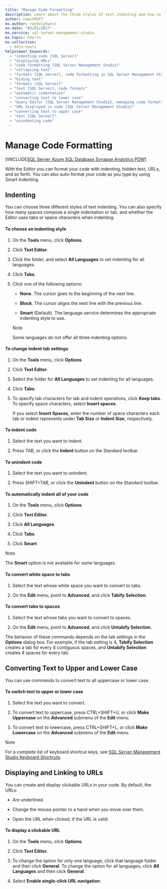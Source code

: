 ```yaml
---
title: "Manage Code Formatting"
description: Learn about the three styles of text indenting and how to use them, and learn how to create clickable URLs.
author: rwestMSFT
ms.author: randolphwest
ms.date: "03/01/2017"
ms.service: sql-server-management-studio
ms.topic: how-to
ms.collection:
  - data-tools
helpviewer_keywords:
  - "indenting code [SQL Server]"
  - "displaying URLs"
  - "code formatting [SQL Server Management Studio]"
  - "collapsing text"
  - "formats [SQL Server], code formatting in SQL Server Management Studio"
  - "hiding text"
  - "formats [SQL Server]"
  - "text [SQL Server], code formats"
  - "automatic indentation"
  - "converting text to lower case"
  - "Query Editor [SQL Server Management Studio], managing code formats"
  - "URL displayed in code [SQL Server Management Studio]"
  - "converting text to upper case"
  - "text [SQL Server]"
  - "unindenting code"
---
```


# Manage Code Formatting

[!INCLUDE[SQL Server Azure SQL Database Synapse Analytics PDW](../includes/applies-to-version/sql-asdb-asdbmi-asa-pdw.md)]

With the Editor you can format your code with indenting, hidden text, URLs, and so forth. You can also auto-format your code as you type by using Smart Indenting.  
  
## Indenting  
 You can choose three different styles of text indenting. You can also specify how many spaces compose a single indentation or tab, and whether the Editor uses tabs or space characters when indenting.  
  
#### To choose an indenting style  
  
1.  On the **Tools** menu, click **Options**.  
  
2.  Click **Text Editor**.  
  
3.  Click the folder, and select **All Languages** to set indenting for all languages.  
  
4.  Click **Tabs**.  
  
5.  Click one of the following options:  
  
    -   **None**. The cursor goes to the beginning of the next line.  
  
    -   **Block**. The cursor aligns the next line with the previous line.  
  
    -   **Smart** (Default). The language service determines the appropriate indenting style to use.  
  
    > [!NOTE]  
    >  Some languages do not offer all three indenting options.  
  
#### To change indent tab settings  
  
1.  On the **Tools** menu, click **Options**.  
  
2.  Click **Text Editor**.  
  
3.  Select the folder for **All Languages** to set indenting for all languages.  
  
4.  Click **Tabs**.  
  
5.  To specify tab characters for tab and indent operations, click **Keep tabs**. To specify space characters, select **Insert spaces**.  
  
     If you select **Insert Spaces**, enter the number of space characters each tab or indent represents under **Tab Size** or **Indent Size**, respectively.  
  
#### To indent code  
  
1.  Select the text you want to indent.  
  
2.  Press TAB, or click the **Indent** button on the Standard toolbar.  
  
#### To unindent code  
  
1.  Select the text you want to unindent.  
  
2.  Press SHIFT+TAB, or click the **Unindent** button on the Standard toolbar.  
  
#### To automatically indent all of your code  
  
1.  On the **Tools** menu, click **Options**.  
  
2.  Click **Text Editor**.  
  
3.  Click **All Languages**.  
  
4.  Click **Tabs**.  
  
5.  Click **Smart**.  
  
> [!NOTE]  
>  The **Smart** option is not available for some languages.  
  
#### To convert white space to tabs  
  
1.  Select the text whose white space you want to convert to tabs.  
  
2.  On the **Edit** menu, point to **Advanced**, and click **Tabify Selection**.  
  
#### To convert tabs to spaces  
  
1.  Select the text whose tabs you want to convert to spaces.  
  
2.  On the **Edit** menu, point to **Advanced**, and click **Untabify Selection**.  
  
 The behavior of these commands depends on the tab settings in the **Options** dialog box. For example, if the tab setting is 4, **Tabify Selection** creates a tab for every 4 contiguous spaces, and **Untabify Selection** creates 4 spaces for every tab.  
  
## Converting Text to Upper and Lower Case  
 You can use commands to convert text to all uppercase or lower case.  
  
#### To switch text to upper or lower case  
  
1.  Select the text you want to convert.  
  
2.  To convert text to uppercase, press CTRL+SHIFT+U, or click **Make Uppercase** on the **Advanced** submenu of the **Edit** menu.  
  
3.  To convert text to lowercase, press CTRL+SHIFT+L, or click **Make Lowercase** on the **Advanced** submenu of the **Edit** menu.  
  
> [!NOTE]  
>  For a complete list of keyboard shortcut keys, see [SQL Server Management Studio Keyboard Shortcuts](../sql-server-management-studio-keyboard-shortcuts.md).  
  
## Displaying and Linking to URLs  
 You can create and display clickable URLs in your code. By default, the URLs:  
  
-   Are underlined.  
  
-   Change the mouse pointer to a hand when you move over them.  
  
-   Open the URL when clicked, if the URL is valid.  
  
#### To display a clickable URL  
  
1.  On the **Tools** menu, click **Options**.  
  
2.  Click **Text Editor**.  
  
3.  To change the option for only one language, click that language folder and then click **General**. To change the option for all languages, click **All Languages** and then click **General**.  
  
4.  Select **Enable single-click URL navigation**.  
  
  
